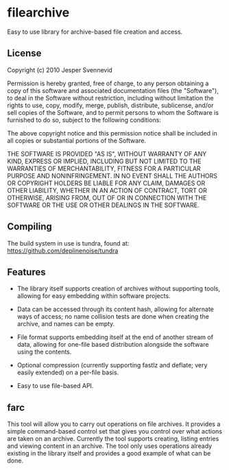 filearchive
===========

Easy to use library for archive-based file creation and access.

License
-------

Copyright (c) 2010 Jesper Svennevid

Permission is hereby granted, free of charge, to any person obtaining a copy of
this software and associated documentation files (the "Software"), to deal in
the Software without restriction, including without limitation the rights to
use, copy, modify, merge, publish, distribute, sublicense, and/or sell copies
of the Software, and to permit persons to whom the Software is furnished to do
so, subject to the following conditions:

The above copyright notice and this permission notice shall be included in all
copies or substantial portions of the Software.

THE SOFTWARE IS PROVIDED "AS IS", WITHOUT WARRANTY OF ANY KIND, EXPRESS OR
IMPLIED, INCLUDING BUT NOT LIMITED TO THE WARRANTIES OF MERCHANTABILITY,
FITNESS FOR A PARTICULAR PURPOSE AND NONINFRINGEMENT. IN NO EVENT SHALL THE
AUTHORS OR COPYRIGHT HOLDERS BE LIABLE FOR ANY CLAIM, DAMAGES OR OTHER
LIABILITY, WHETHER IN AN ACTION OF CONTRACT, TORT OR OTHERWISE, ARISING FROM,
OUT OF OR IN CONNECTION WITH THE SOFTWARE OR THE USE OR OTHER DEALINGS IN THE
SOFTWARE.

Compiling
--------

The build system in use is tundra, found at:
https://github.com/deplinenoise/tundra

Features
--------

* The library itself supports creation of archives without supporting tools, allowing for easy embedding within software projects.

* Data can be accessed through its content hash, allowing for alternate ways of access; no name collision tests are done when creating the archive, and names can be empty.

* File format supports embedding itself at the end of another stream of data, allowing for one-file based distribution alongside the software using the contents.

* Optional compression (currently supporting fastlz and deflate; very easily extended) on a per-file basis.

* Easy to use file-based API.

farc
----

This tool will allow you to carry out operations on file archives. It provides a simple command-based control set that gives you control over what actions are taken on an archive. Currently the tool supports creating, listing entries and viewing content in an archive. The tool only uses operations already existing in the library itself and provides a good example of what can be done.

